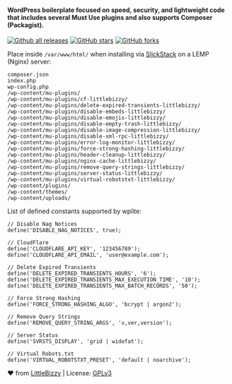 #### WordPress boilerplate focused on speed, security, and lightweight code that includes several Must Use plugins and also supports Composer (Packagist).

[![Github all releases](https://img.shields.io/github/downloads/littlebizzy/wplite/total.svg)](https://github.com/littlebizzy/wplite/archive/master.zip) [![GitHub stars](https://img.shields.io/github/stars/littlebizzy/wplite.svg?style=social&logo=github&label=Star)](https://github.com/littlebizzy/wplite/stargazers) [![GitHub forks](https://img.shields.io/github/forks/littlebizzy/wplite.svg?style=social&logo=github&label=Fork)](https://github.com/littlebizzy/wplite/fork)

Place inside `/var/www/html/` when installing via [SlickStack](https://slickstack.io) on a LEMP (Nginx) server:

    composer.json
    index.php
    wp-config.php
    /wp-content/mu-plugins/
    /wp-content/mu-plugins/cf-littlebizzy/
    /wp-content/mu-plugins/delete-expired-transients-littlebizzy/
    /wp-content/mu-plugins/disable-embeds-littlebizzy/
    /wp-content/mu-plugins/disable-emojis-littlebizzy/
    /wp-content/mu-plugins/disable-empty-trash-littlebizzy/
    /wp-content/mu-plugins/disable-image-compression-littlebizzy/
    /wp-content/mu-plugins/disable-xml-rpc-littlebizzy/
    /wp-content/mu-plugins/error-log-monitor-littlebizzy/
    /wp-content/mu-plugins/force-strong-hashing-littlebizzy/
    /wp-content/mu-plugins/header-cleanup-littlebizzy/
    /wp-content/mu-plugins/nginx-cache-littlebizzy/
    /wp-content/mu-plugins/remove-query-strings-littlebizzy/
    /wp-content/mu-plugins/server-status-littlebizzy/
    /wp-content/mu-plugins/virtual-robotstxt-littlebizzy/
    /wp-content/plugins/
    /wp-content/themes/
    /wp-content/uploads/

List of defined constants supported by wplite:

    // Disable Nag Notices
    define('DISABLE_NAG_NOTICES', true);
    
    // CloudFlare
    define('CLOUDFLARE_API_KEY', '123456789');
    define('CLOUDFLARE_API_EMAIL', 'user@example.com');
    
    // Delete Expired Transients
    define('DELETE_EXPIRED_TRANSIENTS_HOURS', '6');
    define('DELETE_EXPIRED_TRANSIENTS_MAX_EXECUTION_TIME', '10');
    define('DELETE_EXPIRED_TRANSIENTS_MAX_BATCH_RECORDS', '50');
    
    // Force Strong Hashing
    define('FORCE_STRONG_HASHING_ALGO', 'bcrypt | argon2');
    
    // Remove Query Strings
    define('REMOVE_QUERY_STRING_ARGS', 'v,ver,version');
    
    // Server Status
    define('SVRSTS_DISPLAY', 'grid | widefat');
    
    // Virtual Robots.txt
    define('VIRTUAL_ROBOTSTXT_PRESET', 'default | noarchive');

❤ from [LittleBizzy](https://www.littlebizzy.com) | License: [GPLv3](https://www.gnu.org/licenses/gpl-3.0)
